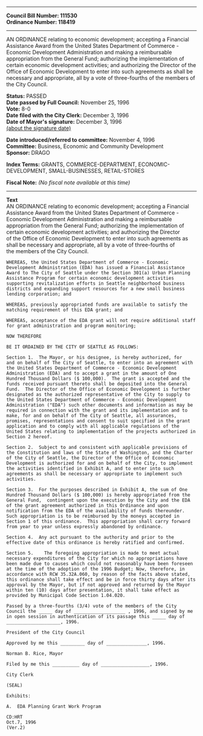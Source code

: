 * * * * *  
  
**Council Bill Number: [](#h0)[](#h2)111530**   
**Ordinance Number: 118419**  
  
* * * * *  
  
AN ORDINANCE relating to economic development; accepting a Financial Assistance Award from the United States Department of Commerce - Economic Development Administration and making a reimbursable appropriation from the General Fund; authorizing the implementation of certain economic development activities; and authorizing the Director of the Office of Economic Development to enter into such agreements as shall be necessary and appropriate, all by a vote of three-fourths of the members of the City Council.  
  
**Status:** PASSED   
**Date passed by Full Council:** November 25, 1996   
**Vote:** 8-0   
**Date filed with the City Clerk:** December 3, 1996   
**Date of Mayor's signature:** December 3, 1996   
[(about the signature date)](/~public/approvaldate.htm)   
  
  
**Date introduced/referred to committee:** November 4, 1996   
**Committee:** Business, Economic and Community Development   
**Sponsor:** DRAGO   
  
**Index Terms:** GRANTS, COMMERCE-DEPARTMENT, ECONOMIC-DEVELOPMENT, SMALL-BUSINESSES, RETAIL-STORES  
  
**Fiscal Note:** *(No fiscal note available at this time)*  
  
* * * * *  
  
**Text**  
    AN ORDINANCE relating to economic development; accepting a Financial  
    Assistance   Award from the United States Department of Commerce -  
    Economic Development Administration and making a reimbursable  
    appropriation from the General Fund; authorizing the implementation of  
    certain economic development activities; and authorizing the Director  
    of the Office of Economic Development to enter into such agreements as  
    shall be necessary and appropriate, all by a vote of three-fourths of  
    the members of the City Council.  
  
    WHEREAS, the United States Department of Commerce - Economic  
    Development Administration (EDA) has issued a Financial Assistance  
    Award to The City of Seattle under the Section 301(a) Urban Planning  
    Assistance Program for certain economic development activities  
    supporting revitalization efforts in Seattle neighborhood business  
    districts and expanding support resources for a new small business  
    lending corporation; and  
  
    WHEREAS, previously appropriated funds are available to satisfy the  
    matching requirement of this EDA grant; and  
  
    WHEREAS, acceptance of the EDA grant will not require additional staff  
    for grant administration and program monitoring;  
  
    NOW THEREFORE  
  
    BE IT ORDAINED BY THE CITY OF SEATTLE AS FOLLOWS:  
  
    Section 1.  The Mayor, or his designee, is hereby authorized, for  
    and on behalf of The City of Seattle, to enter into an agreement with  
    the United States Department of Commerce - Economic Development  
    Administration (EDA) and to accept a grant in the amount of One  
    Hundred Thousand Dollars ($ 100,000).  The grant is accepted and the  
    funds received pursuant thereto shall be deposited into the General  
    Fund.  The Director of the Office of Economic Development is further  
    designated as the authorized representative of the City to supply to  
    the United States Department of Commerce - Economic Development  
    Administration ("EDA") such other documents and information as may be  
    required in connection with the grant and its implementation and to  
    make, for and on behalf of The City of Seattle, all assurances,  
    promises, representations and consent to suit specified in the grant  
    application and to comply with all applicable regulations of the  
    United States relating to implementation of the projects authorized in  
    Section 2 hereof.  
  
    Section 2.  Subject to and consistent with applicable provisions of  
    the Constitution and laws of the State of Washington, and the Charter  
    of the City of Seattle, the Director of the Office of Economic  
    Development is authorized for and on behalf of the City, to implement  
    the activities identified in Exhibit A, and to enter into such  
    agreements as shall be necessary or appropriate to implement such  
    activities.  
  
    Section 3.  For the purposes described in Exhibit A, the sum of One  
    Hundred Thousand Dollars ($ 100,000) is hereby appropriated from the  
    General Fund,  contingent upon the execution by the City and the EDA  
    of the grant agreement authorized in this Ordinance and upon  
    notification from the EDA of the availability of funds thereunder.  
    Such appropriation is to be reimbursed by the moneys accepted in  
    Section 1 of this ordinance.  This appropriation shall carry forward  
    from year to year unless expressly abandoned by ordinance.  
  
    Section 4.  Any act pursuant to the authority and prior to the  
    effective date of this ordinance is hereby ratified and confirmed.  
  
    Section 5.    The foregoing appropriation is made to meet actual  
    necessary expenditures of the City for which no appropriations have  
    been made due to causes which could not reasonably have been foreseen  
    at the time of the adoption of the 1996 Budget; Now, therefore, in  
    accordance with RCW 35.32A.060, by reason of the facts above stated,  
    this ordinance shall take effect and be in force thirty days after its  
    approval by the Mayor, but if not approved and returned by the Mayor  
    within ten (10) days after presentation, it shall take effect as  
    provided by Municipal Code Section 1.04.020.  
  
    Passed by a three-fourths (3/4) vote of the members of the City  
    Council the _____ day of ___________________ , 1996, and signed by me  
    in open session in authentication of its passage this _____ day of  
    ____________________, 1996.  
  
    President of the City Council  
  
    Approved by me this _________ day of _______________, 1996.  
  
    Norman B. Rice, Mayor  
  
    Filed by me this __________ day of __________________, 1996.  
  
    City Clerk  
  
    (SEAL)  
  
    Exhibits:  
  
    A.  EDA Planning Grant Work Program  
  
    CD:HRT  
    Oct.7, 1996  
    (Ver.2)  
